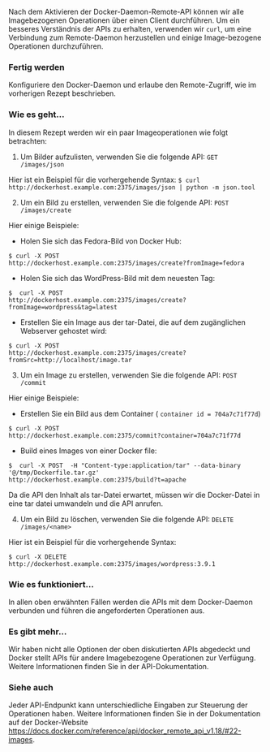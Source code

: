 Nach dem Aktivieren der Docker-Daemon-Remote-API können wir alle Imagebezogenen Operationen über einen Client durchführen. Um ein besseres Verständnis der APIs zu erhalten, verwenden wir `curl`, um eine Verbindung zum Remote-Daemon herzustellen und einige Image-bezogene Operationen durchzuführen.

### Fertig werden

Konfiguriere den Docker-Daemon und erlaube den Remote-Zugriff, wie im vorherigen Rezept beschrieben.

### Wie es geht…

In diesem Rezept werden wir ein paar Imageoperationen wie folgt betrachten:

1. Um Bilder aufzulisten, verwenden Sie die folgende API:
`GET /images/json`

Hier ist ein Beispiel für die vorhergehende Syntax:
`$ curl http://dockerhost.example.com:2375/images/json | python -m json.tool`

2. Um ein Bild zu erstellen, verwenden Sie die folgende API:
`POST /images/create`

Hier einige Beispiele:

* Holen Sie sich das Fedora-Bild von Docker Hub:
```
$ curl -X POST 
http://dockerhost.example.com:2375/images/create?fromImage=fedora
```

* Holen Sie sich das WordPress-Bild mit dem neuesten Tag:
```
$  curl -X POST 
http://dockerhost.example.com:2375/images/create?fromImage=wordpress&tag=latest
```

* Erstellen Sie ein Image aus der tar-Datei, die auf dem zugänglichen Webserver gehostet wird:
```
$ curl -X POST 
http://dockerhost.example.com:2375/images/create?fromSrc=http://localhost/image.tar
```

3. Um ein Image zu erstellen, verwenden Sie die folgende API:
`POST  /commit`

Hier einige Beispiele:
* Erstellen Sie ein Bild aus dem Container ( `container id = 704a7c71f77d`)
```
$ curl -X POST 
http://dockerhost.example.com:2375/commit?container=704a7c71f77d
```
* Build eines Images von einer Docker file:
```
$  curl -X POST  -H "Content-type:application/tar" --data-binary '@/tmp/Dockerfile.tar.gz'  
http://dockerhost.example.com:2375/build?t=apache
```

Da die API den Inhalt als tar-Datei erwartet, müssen wir die Docker-Datei in eine tar datei umwandeln  und die API anrufen.

4. Um ein Bild zu löschen, verwenden Sie die folgende API:
`DELETE  /images/<name>`

Hier ist ein Beispiel für die vorhergehende Syntax:

```
$ curl -X DELETE
http://dockerhost.example.com:2375/images/wordpress:3.9.1
```

### Wie es funktioniert…

In allen oben erwähnten Fällen werden die APIs mit dem Docker-Daemon verbunden und führen die angeforderten Operationen aus.

### Es gibt mehr…

Wir haben nicht alle Optionen der oben diskutierten APIs abgedeckt und Docker stellt APIs für andere Imagebezogene Operationen zur Verfügung. Weitere Informationen finden Sie in der API-Dokumentation.

### Siehe auch

Jeder API-Endpunkt kann unterschiedliche Eingaben zur Steuerung der Operationen haben. Weitere Informationen finden Sie in der Dokumentation auf der Docker-Website https://docs.docker.com/reference/api/docker_remote_api_v1.18/#22-images.